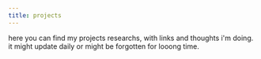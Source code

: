 ```yaml
---
title: projects
---
```


here you can find my projects researchs, with links and thoughts i'm doing. it might update daily or might be forgotten for looong time.